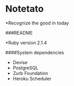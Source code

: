 Notetato
========
*Recognize the good in today

###README

*Ruby version 2.1.4

####System dependencies
  - Devise
  - PostgreSQL
  - Zurb Foundation
  - Heroku Scheduler
